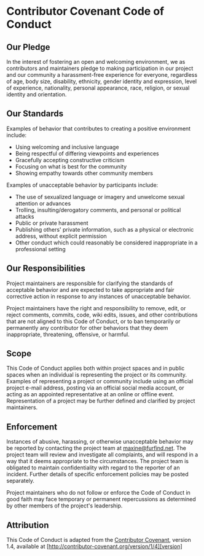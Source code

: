 # Contributor Covenant Code of Conduct

## Our Pledge

In the interest of fostering an open and welcoming environment, we as
 contributors and maintainers pledge to making participation in our project and
 our community a harassment-free experience for everyone, regardless of age,
 body size, disability, ethnicity, gender identity and expression, level of
 experience, nationality, personal appearance, race, religion, or sexual
 identity and orientation.

## Our Standards

Examples of behavior that contributes to creating a positive environment
 include:

* Using welcoming and inclusive language
* Being respectful of differing viewpoints and experiences
* Gracefully accepting constructive criticism
* Focusing on what is best for the community
* Showing empathy towards other community members

Examples of unacceptable behavior by participants include:

* The use of sexualized language or imagery and unwelcome sexual attention or
 advances
* Trolling, insulting/derogatory comments, and personal or political attacks
* Public or private harassment
* Publishing others' private information, such as a physical or electronic
 address, without explicit permission
* Other conduct which could reasonably be considered inappropriate in a
 professional setting

## Our Responsibilities

Project maintainers are responsible for clarifying the standards of acceptable
 behavior and are expected to take appropriate and fair corrective action in
 response to any instances of unacceptable behavior.

Project maintainers have the right and responsibility to remove, edit, or
 reject comments, commits, code, wiki edits, issues, and other contributions
 that are not aligned to this Code of Conduct, or to ban temporarily or
 permanently any contributor for other behaviors that they deem inappropriate,
 threatening, offensive, or harmful.

## Scope

This Code of Conduct applies both within project spaces and in public spaces
 when an individual is representing the project or its community. Examples of
 representing a project or community include using an official project e-mail
 address, posting via an official social media account, or acting as an
 appointed representative at an online or offline event. Representation of a
 project may be further defined and clarified by project maintainers.

## Enforcement

Instances of abusive, harassing, or otherwise unacceptable behavior may be
 reported by contacting the project team at maxine@furfind.net. The project
 team will review and investigate all complaints, and will respond in a way that
 it deems appropriate to the circumstances. The project team is obligated to
 maintain confidentiality with regard to the reporter of an incident. Further
 details of specific enforcement policies may be posted separately.

Project maintainers who do not follow or enforce the Code of Conduct in good
 faith may face temporary or permanent repercussions as determined by other
 members of the project's leadership.

## Attribution

This Code of Conduct is adapted from the [Contributor Covenant][homepage],
 version 1.4, available at [http://contributor-covenant.org/version/1/4][version]

[homepage]: http://contributor-covenant.org
[version]: http://contributor-covenant.org/version/1/4/
